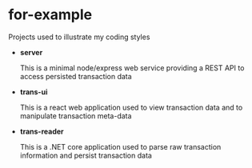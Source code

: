 # for-example

Projects used to illustrate my coding styles

* __server__

    This is a minimal node/express web service providing a REST API to access persisted transaction data

* __trans-ui__

    This is a react web application used to view transaction data and to manipulate transaction meta-data

* __trans-reader__

    This is a .NET core application used to parse raw transaction information and persist transaction data

